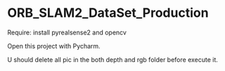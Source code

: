 # ORB_SLAM2_DataSet_Production
Require:
install pyrealsense2 and opencv

Open this project with Pycharm.

U should delete all pic in the both depth and rgb folder before execute it.


